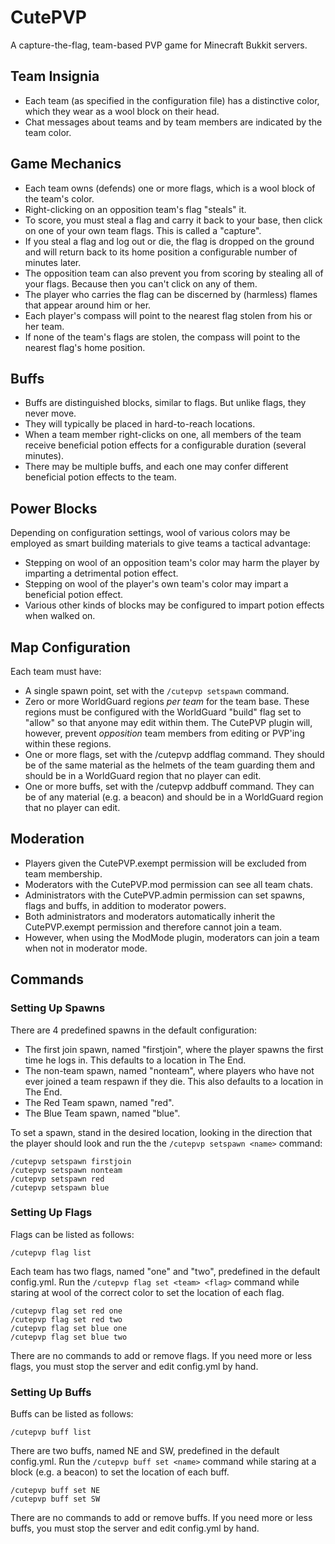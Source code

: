 CutePVP
=======

A capture-the-flag, team-based PVP game for Minecraft Bukkit servers.


Team Insignia
-------------

 * Each team (as specified in the configuration file) has a distinctive color, which they wear as a wool block on their head.
 * Chat messages about teams and by team members are indicated by the team color.
 

Game Mechanics
--------------

 * Each team owns (defends) one or more flags, which is a wool block of the team's color.
 * Right-clicking on an opposition team's flag "steals" it.
 * To score, you must steal a flag and carry it back to your base, then click on one of your own team flags.  This is called a "capture".
 * If you steal a flag and log out or die, the flag is dropped on the ground and will return back to its home position a configurable number of minutes later.  
 * The opposition team can also prevent you from scoring by stealing all of your flags.  Because then you can't click on any of them.
 * The player who carries the flag can be discerned by (harmless) flames that appear around him or her.
 * Each player's compass will point to the nearest flag stolen from his or her team.
 * If none of the team's flags are stolen, the compass will point to the nearest flag's home position.


Buffs
-----

 * Buffs are distinguished blocks, similar to flags. But unlike flags, they never move.
 * They will typically be placed in hard-to-reach locations.
 * When a team member right-clicks on one, all members of the team receive beneficial potion effects for a configurable duration (several minutes).
 * There may be multiple buffs, and each one may confer different beneficial potion effects to the team.


Power Blocks
------------

Depending on configuration settings, wool of various colors may be employed as smart building materials to give teams a tactical advantage:

 * Stepping on wool of an opposition team's color may harm the player by imparting a detrimental potion effect.
 * Stepping on wool of the player's own team's color may impart a beneficial potion effect.
 * Various other kinds of blocks may be configured to impart potion effects when walked on.


Map Configuration
-----------------

Each team must have:

 * A single spawn point, set with the ```/cutepvp setspawn``` command.
 * Zero or more WorldGuard regions *per team* for the team base.  These regions must be configured with the WorldGuard "build" flag set to "allow" so that anyone may edit within them.  The CutePVP plugin will, however, prevent *opposition* team members from editing or PVP'ing within these regions.
 * One or more flags, set with the /cutepvp addflag command.  They should be of the same material as the helmets of the team guarding them and should be in a WorldGuard region that no player can edit.
 * One or more buffs, set with the /cutepvp addbuff command.  They can be of any material (e.g. a beacon) and should be in a WorldGuard region that no player can edit. 


Moderation
----------

 * Players given the CutePVP.exempt permission will be excluded from team membership.  
 * Moderators with the CutePVP.mod permission can see all team chats.
 * Administrators with the CutePVP.admin permission can set spawns, flags and buffs, in addition to moderator powers.
 * Both administrators and moderators automatically inherit the CutePVP.exempt permission and therefore cannot join a team.
 * However, when using the ModMode plugin, moderators can join a team when not in moderator mode.


Commands
--------

### Setting Up Spawns

There are 4 predefined spawns in the default configuration:

 * The first join spawn, named "firstjoin", where the player spawns the first time he logs in.  This defaults to a location in The End.
 * The non-team spawn, named "nonteam", where players who have not ever joined a team respawn if they die.  This also defaults to a location in The End.
 * The Red Team spawn, named "red".
 * The Blue Team spawn, named "blue".
 
To set a spawn, stand in the desired location, looking in the direction that the player should look and run the the ```/cutepvp setspawn <name>``` command:
```
/cutepvp setspawn firstjoin
/cutepvp setspawn nonteam
/cutepvp setspawn red
/cutepvp setspawn blue
```


### Setting Up Flags

Flags can be listed as follows:
```
/cutepvp flag list
````

Each team has two flags, named "one" and "two", predefined in the default config.yml.  Run the ```/cutepvp flag set <team> <flag>``` command while staring at wool of the correct color to set the location of each flag.  

```
/cutepvp flag set red one
/cutepvp flag set red two
/cutepvp flag set blue one
/cutepvp flag set blue two
```

There are no commands to add or remove flags.  If you need more or less flags, you must stop the server and edit config.yml by hand.


### Setting Up Buffs

Buffs can be listed as follows:
```
/cutepvp buff list
```

There are two buffs, named NE and SW, predefined in the default config.yml.  Run the ```/cutepvp buff set <name>``` command while staring at a block (e.g. a beacon) to set the location of each buff.
```
/cutepvp buff set NE
/cutepvp buff set SW
```
There are no commands to add or remove buffs.  If you need more or less buffs, you must stop the server and edit config.yml by hand.

